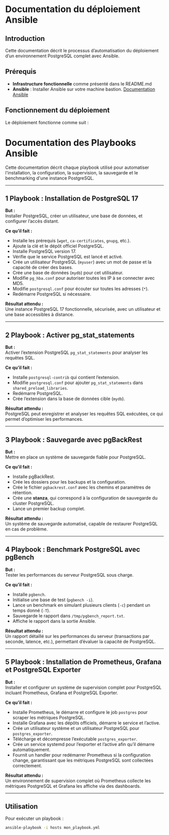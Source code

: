 # Documentation du déploiement Ansible

## Introduction

Cette documentation décrit le processus d’automatisation du déploiement d’un environnement PostgreSQL complet avec Ansible.

## Prérequis

- **Infrastructure fonctionnelle** comme présenté dans le README.md
- **Ansible** : Installer Ansible sur votre machine bastion. [Documentation Ansible](https://docs.ansible.com/ansible/latest/installation_guide/index.html)

## Fonctionnement du déploiement

Le déploiement fonctionne comme suit :

#  Documentation des Playbooks Ansible

Cette documentation décrit chaque playbook utilisé pour automatiser l'installation, la configuration, la supervision, la sauvegarde et le benchmarking d'une instance PostgreSQL.

---

## 1 Playbook : Installation de PostgreSQL 17

**But :**  
Installer PostgreSQL, créer un utilisateur, une base de données, et configurer l’accès distant.

**Ce qu’il fait :**  
- Installe les prérequis (`wget`, `ca-certificates`, `gnupg`, etc.).  
- Ajoute la clé et le dépôt officiel PostgreSQL.  
- Installe PostgreSQL version 17.  
- Vérifie que le service PostgreSQL est lancé et activé.  
- Crée un utilisateur PostgreSQL (`myuser`) avec un mot de passe et la capacité de créer des bases.  
- Crée une base de données (`mydb`) pour cet utilisateur.  
- Modifie `pg_hba.conf` pour autoriser toutes les IP à se connecter avec MD5.  
- Modifie `postgresql.conf` pour écouter sur toutes les adresses (`*`).  
- Redémarre PostgreSQL si nécessaire.

**Résultat attendu :**  
Une instance PostgreSQL 17 fonctionnelle, sécurisée, avec un utilisateur et une base accessibles à distance.

---

## 2 Playbook : Activer pg_stat_statements

**But :**  
Activer l’extension PostgreSQL `pg_stat_statements` pour analyser les requêtes SQL.

**Ce qu’il fait :**  
- Installe `postgresql-contrib` qui contient l’extension.  
- Modifie `postgresql.conf` pour ajouter `pg_stat_statements` dans `shared_preload_libraries`.  
- Redémarre PostgreSQL.  
- Crée l’extension dans la base de données cible (`mydb`).

**Résultat attendu :**  
PostgreSQL peut enregistrer et analyser les requêtes SQL exécutées, ce qui permet d’optimiser les performances.

---

## 3 Playbook : Sauvegarde avec pgBackRest

**But :**  
Mettre en place un système de sauvegarde fiable pour PostgreSQL.

**Ce qu’il fait :**  
- Installe pgBackRest.  
- Crée les dossiers pour les backups et la configuration.  
- Crée le fichier `pgbackrest.conf` avec les chemins et paramètres de rétention.  
- Crée une **stanza**, qui correspond à la configuration de sauvegarde du cluster PostgreSQL.  
- Lance un premier backup complet.

**Résultat attendu :**  
Un système de sauvegarde automatisé, capable de restaurer PostgreSQL en cas de problème.

---

## 4 Playbook : Benchmark PostgreSQL avec pgBench

**But :**  
Tester les performances du serveur PostgreSQL sous charge.

**Ce qu’il fait :**  
- Installe `pgbench`.  
- Initialise une base de test (`pgbench -i`).  
- Lance un benchmark en simulant plusieurs clients (`-c`) pendant un temps donné (`-T`).  
- Sauvegarde le rapport dans `/tmp/pgbench_report.txt`.  
- Affiche le rapport dans la sortie Ansible.

**Résultat attendu :**  
Un rapport détaillé sur les performances du serveur (transactions par seconde, latence, etc.), permettant d’évaluer la capacité de PostgreSQL.

---

## 5 Playbook : Installation de Prometheus, Grafana et PostgreSQL Exporter

**But :**  
Installer et configurer un système de supervision complet pour PostgreSQL incluant Prometheus, Grafana et PostgreSQL Exporter.

**Ce qu’il fait :**  
- Installe Prometheus, le démarre et configure le job `postgres` pour scraper les métriques PostgreSQL.  
- Installe Grafana avec les dépôts officiels, démarre le service et l’active.  
- Crée un utilisateur système et un utilisateur PostgreSQL pour `postgres_exporter`.  
- Télécharge et décompresse l’exécutable `postgres_exporter`.  
- Crée un service systemd pour l’exporter et l’active afin qu’il démarre automatiquement.  
- Fournit un handler pour redémarrer Prometheus si la configuration change, garantissant que les métriques PostgreSQL sont collectées correctement.

**Résultat attendu :**  
Un environnement de supervision complet où Prometheus collecte les métriques PostgreSQL et Grafana les affiche via des dashboards.

---

##  Utilisation

Pour exécuter un playbook :  

```bash
ansible-playbook -i hosts mon_playbook.yml
